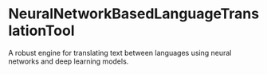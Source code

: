 # NeuralNetworkBasedLanguageTranslationTool
A robust engine for translating text between languages using neural networks and deep learning models.
